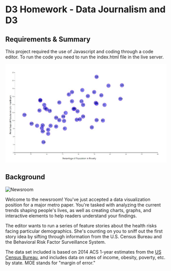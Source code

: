 # D3 Homework - Data Journalism and D3

## Requirements & Summary

This project required the use of Javascript and coding through a code editor. To run the code you need to run the index.html file in the live server.


![Graph](Images/Graph.jpg)



## Background

![Newsroom](https://media.giphy.com/media/v2xIous7mnEYg/giphy.gif)

Welcome to the newsroom! You've just accepted a data visualization position for a major metro paper. You're tasked with analyzing the current trends shaping people's lives, as well as creating charts, graphs, and interactive elements to help readers understand your findings.

The editor wants to run a series of feature stories about the health risks facing particular demographics. She's counting on you to sniff out the first story idea by sifting through information from the U.S. Census Bureau and the Behavioral Risk Factor Surveillance System.

The data set included is based on 2014 ACS 1-year estimates from the [US Census Bureau](https://data.census.gov/cedsci/), and includes data on rates of income, obesity, poverty, etc. by state. MOE stands for "margin of error."

